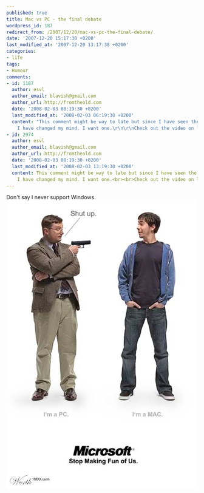 ```yaml
---
published: true
title: Mac vs PC - the final debate
wordpress_id: 187
redirect_from: /2007/12/20/mac-vs-pc-the-final-debate/
date: '2007-12-20 15:17:38 +0200'
last_modified_at: '2007-12-20 13:17:38 +0200'
categories:
- life
tags:
- Humour
comments:
- id: 1187
  author: esvl
  author_email: blavish@gmail.com
  author_url: http://fromtheold.com
  date: '2008-02-03 08:19:30 +0200'
  last_modified_at: '2008-02-03 06:19:30 +0200'
  content: "This comment might be way to late but since I have seen the Macbook air
    I have changed my mind. I want one.\r\n\r\nCheck out the video on laptopblog.co.za"
- id: 2974
  author: esvl
  author_email: blavish@gmail.com
  author_url: http://fromtheold.com
  date: '2008-02-03 08:19:30 +0200'
  last_modified_at: '2008-02-03 13:19:30 +0200'
  content: This comment might be way to late but since I have seen the Macbook air
    I have changed my mind. I want one.<br><br>Check out the video on laptopblog.co.za
---
```

Don't say I never support Windows.
<img src='/assets/images/uploads/2007/12/worth1000.jpg' alt='Mac vs PC' />
